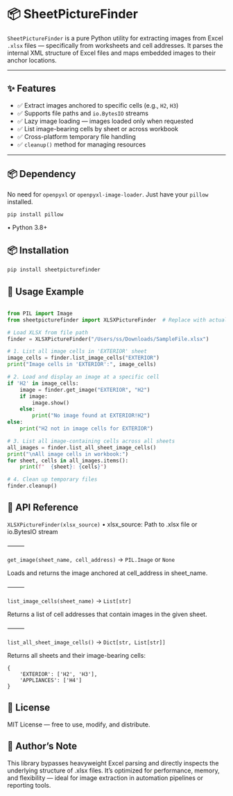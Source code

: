 # 📦 SheetPictureFinder

`SheetPictureFinder` is a pure Python utility for extracting images from Excel `.xlsx` files — specifically from worksheets and cell addresses. It parses the internal XML structure of Excel files and maps embedded images to their anchor locations.

---

## ✨ Features

- ✅ Extract images anchored to specific cells (e.g., `H2`, `H3`)
- ✅ Supports file paths and `io.BytesIO` streams
- ✅ Lazy image loading — images loaded only when requested
- ✅ List image-bearing cells by sheet or across workbook
- ✅ Cross-platform temporary file handling
- ✅ `cleanup()` method for managing resources

---

## 📦 Dependency
No need for `openpyxl` or `openpyxl-image-loader`. Just have your `pillow` installed.

```bash
pip install pillow
```

•	Python 3.8+

## 📦 Installation

```bash
pip install sheetpicturefinder
```

## 🚀 Usage Example

```python

from PIL import Image
from sheetpicturefinder import XLSXPictureFinder  # Replace with actual import path

# Load XLSX from file path
finder = XLSXPictureFinder("/Users/ss/Downloads/SampleFile.xlsx")

# 1. List all image cells in 'EXTERIOR' sheet
image_cells = finder.list_image_cells("EXTERIOR")
print("Image cells in 'EXTERIOR':", image_cells)

# 2. Load and display an image at a specific cell
if 'H2' in image_cells:
    image = finder.get_image("EXTERIOR", "H2")
    if image:
        image.show()
    else:
        print("No image found at EXTERIOR!H2")
else:
    print("H2 not in image cells for EXTERIOR")

# 3. List all image-containing cells across all sheets
all_images = finder.list_all_sheet_image_cells()
print("\nAll image cells in workbook:")
for sheet, cells in all_images.items():
    print(f"  {sheet}: {cells}")

# 4. Clean up temporary files
finder.cleanup()
```

## 🧰 API Reference

`XLSXPictureFinder(xlsx_source)`
	•	xlsx_source: Path to .xlsx file or io.BytesIO stream

⸻

`get_image(sheet_name, cell_address)` → `PIL.Image` or `None`

Loads and returns the image anchored at cell_address in sheet_name.

⸻

`list_image_cells(sheet_name)` → `List[str]`

Returns a list of cell addresses that contain images in the given sheet.

⸻

`list_all_sheet_image_cells()` → `Dict[str, List[str]]`

Returns all sheets and their image-bearing cells:
```
{
    'EXTERIOR': ['H2', 'H3'],
    'APPLIANCES': ['H4']
}
```

## 📘 License

MIT License — free to use, modify, and distribute.

## 🧠 Author’s Note

This library bypasses heavyweight Excel parsing and directly inspects the underlying structure of .xlsx files. It’s optimized for performance, memory, and flexibility — ideal for image extraction in automation pipelines or reporting tools.